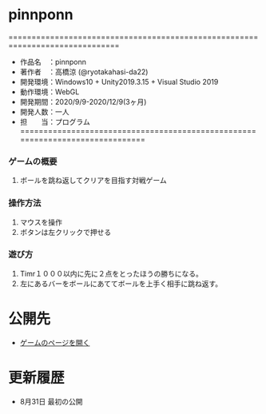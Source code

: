 # pinnponn
 
 ==============================================================================
- 作品名　：pinnponn
- 著作者　：高橋涼 (@ryotakahasi-da22)
- 開発環境：Windows10 + Unity2019.3.15 + Visual Studio 2019
- 動作環境：WebGL
- 開発期間：2020/9/9-2020/12/9(3ヶ月)
- 開発人数：一人
- 担　　当：プログラム
==============================================================================
 
### ゲームの概要
1. ボールを跳ね返してクリアを目指す対戦ゲーム


### 操作方法
1. マウスを操作
2. ボタンは左クリックで押せる


### 遊び方
1. Timr１０００以内に先に２点をとったほうの勝ちになる。
2. 左にあるバーをボールにあててボールを上手く相手に跳ね返す。

# 公開先
- [ゲームのページを開く](https://datgm20.github.io/OpenYoketoru2020/WebGL/index.html)

# 更新履歴
- 8月31日 最初の公開
